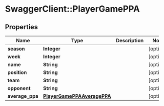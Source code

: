# SwaggerClient::PlayerGamePPA

## Properties
Name | Type | Description | Notes
------------ | ------------- | ------------- | -------------
**season** | **Integer** |  | [optional] 
**week** | **Integer** |  | [optional] 
**name** | **String** |  | [optional] 
**position** | **String** |  | [optional] 
**team** | **String** |  | [optional] 
**opponent** | **String** |  | [optional] 
**average_ppa** | [**PlayerGamePPAAveragePPA**](PlayerGamePPAAveragePPA.md) |  | [optional] 



